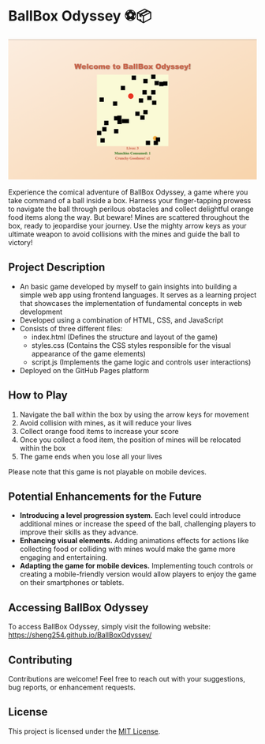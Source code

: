 # BallBox Odyssey ⚽📦

![BallBoxOdyssey](BallBoxOdyssey.png)

Experience the comical adventure of BallBox Odyssey, a game where you take command of a ball inside a box. Harness your finger-tapping prowess to navigate the ball through perilous obstacles and collect delightful orange food items along the way. But beware! Mines are scattered throughout the box, ready to jeopardise your journey. Use the mighty arrow keys as your ultimate weapon to avoid collisions with the mines and guide the ball to victory!

## Project Description
- An basic game developed by myself to gain insights into building a simple web app using frontend languages. It serves as a learning project that showcases the implementation of fundamental concepts in web development
- Developed using a combination of HTML, CSS, and JavaScript
- Consists of three different files:
  - index.html (Defines the structure and layout of the game)
  - styles.css (Contains the CSS styles responsible for the visual appearance of the game elements)
  - script.js (Implements the game logic and controls user interactions)
- Deployed on the GitHub Pages platform

## How to Play
1. Navigate the ball within the box by using the arrow keys for movement
2. Avoid collision with mines, as it will reduce your lives
3. Collect orange food items to increase your score
4. Once you collect a food item, the position of mines will be relocated within the box
5. The game ends when you lose all your lives

Please note that this game is not playable on mobile devices.

##  Potential Enhancements for the Future
- **Introducing a level progression system.** Each level could introduce additional mines or increase the speed of the ball, challenging players to improve their skills as they advance. 
- **Enhancing visual elements.** Adding animations effects for actions like collecting food or colliding with mines would make the game more engaging and entertaining.
- **Adapting the game for mobile devices.** Implementing touch controls or creating a mobile-friendly version would allow players to enjoy the game on their smartphones or tablets. 

## Accessing BallBox Odyssey
To access BallBox Odyssey, simply visit the following website: https://sheng254.github.io/BallBoxOdyssey/

## Contributing
Contributions are welcome! Feel free to reach out with your suggestions, bug reports, or enhancement requests.

## License
This project is licensed under the [MIT License](LICENSE).
